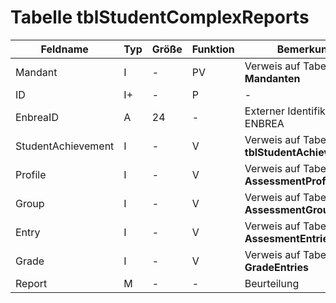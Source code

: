 # Tabelle tblStudentComplexReports



| Feldname           | Typ | Größe | Funktion | Bemerkung                                |
|--------------------|-----|-------|----------|------------------------------------------|
| Mandant            | I   | -     | PV       | Verweis auf Tabelle **Mandanten**        |
| ID                 | I+  | -     | P        | -                                        |
| EnbreaID           | A   | 24    | -        | Externer Identifikator aus ENBREA        |
| StudentAchievement | I   | -     | V        | Verweis auf Tabelle **tblStudentAchievements** |
| Profile            | I   | -     | V        | Verweis auf Tabelle **AssessmentProfiles** |
| Group              | I   | -     | V        | Verweis auf Tabelle **AssessmentGroups** |
| Entry              | I   | -     | V        | Verweis auf Tabelle **AssesmentEntries** |
| Grade              | I   | -     | V        | Verweis auf Tabelle **GradeEntries**     |
| Report             | M   | -     | -        | Beurteilung                              |


